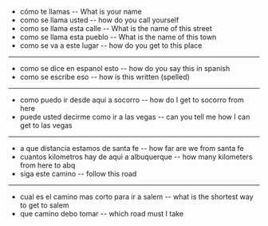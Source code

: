 

* cómo te llamas -- What is your name
* como se llama usted -- how do you call yourself
* como se llama esta calle -- What is the name of this street
* como se llama esta pueblo -- What is the name of this town
* como se va a este lugar -- how do you get to this place
---
* como se dice en espanol esto -- how do you say this in spanish
* como se escribe eso -- how is this written (spelled) 
---
* como puedo ir desde aqui a socorro -- how do I get to socorro from here
* puede usted decirme como ir a las vegas -- can you tell me how I can get to las vegas
---
* a que distancia estamos de santa fe -- how far are we from santa fe
* cuantos kilometros hay de aqui a albuquerque -- how many kilometers from here to abq
* siga este camino -- follow this road
---
* cual es el camino mas corto para ir a salem -- what is the shortest way to get to salem
* que camino debo tomar -- which road must I take
